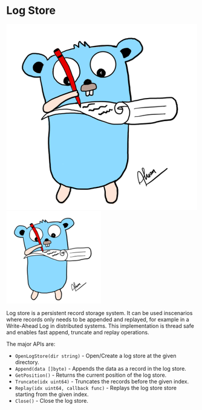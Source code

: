 # Log Store

![Log store mascot](log-store.png)
[<img src="log-store.png" width="250"/>](log-store.png)

Log store is a persistent record storage system. It can be used inscenarios where records only needs to be appended and replayed, for example in a Write-Ahead Log in distributed systems. This implementation is thread safe and enables fast append, truncate and replay operations.

The major APIs are:
- `OpenLogStore(dir string)` - Open/Create a log store at the given directory.
- `Append(data []byte)` - Appends the data as a record in the log store.
- `GetPosition()` - Returns the current position of the log store.
- `Truncate(idx uint64)` - Truncates the records before the given index.
- `Replay(idx uint64, callback func)` - Replays the log store store starting from the given index.
- `Close()` - Close the log store.
